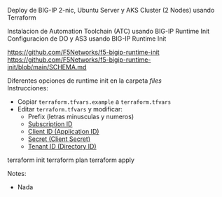 Deploy de BIG-IP 2-nic, Ubuntu Server y AKS Cluster (2 Nodes) usando Terraform 

Instalacion de Automation Toolchain (ATC) usando BIG-IP Runtime Init \
Configuracion de DO y AS3 usando BIG-IP Runtime Init 

https://github.com/F5Networks/f5-bigip-runtime-init \
https://github.com/F5Networks/f5-bigip-runtime-init/blob/main/SCHEMA.md 

Diferentes opciones de runtime init en la carpeta *files*\
Instrucciones:
- Copiar `terraform.tfvars.example` a `terraform.tfvars` 
- Editar `terraform.tfvars` y modificar:
  - Prefix (letras minusculas y numeros)
  - [Subscription ID](https://portal.azure.com/?quickstart=true#blade/Microsoft_Azure_Billing/SubscriptionsBlade)
  - [Client ID (Application ID)](https://portal.azure.com/?quickstart=true#blade/Microsoft_AAD_RegisteredApps/ApplicationsListBlade)
  - [Secret (Client Secret)](https://portal.azure.com/?quickstart=true#blade/Microsoft_AAD_RegisteredApps/ApplicationsListBlade)
  - [Tenant ID (Directory ID)](https://portal.azure.com/?quickstart=true#blade/Microsoft_AAD_IAM/ActiveDirectoryMenuBlade/Overview)

terraform init
terraform plan
terraform apply

Notes:
- Nada
